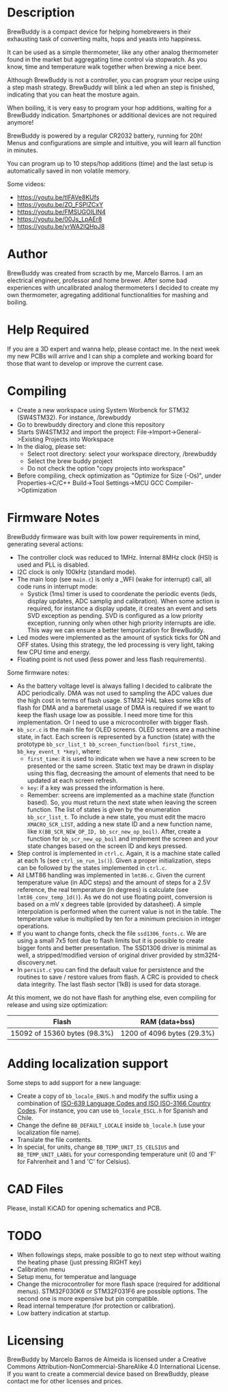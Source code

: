 
# Description

BrewBuddy is a compact device for helping homebrewers in their exhausting task of converting malts, hops and yeasts into happiness.

It can be used as a simple thermometer, like any other analog thermometer found in the market but aggregating time control via stopwatch. As you know, time and temperature walk together when brewing a nice beer.

Although BrewBuddy is not a controller, you can program your recipe using a step mash strategy. BrewBuddy will blink a led when an step is finished, indicating that you can heat the mosture again.

When boiling, it is very easy to program your hop additions, waiting for a BrewBuddy indication. Smartphones or additional devices are not required anymore!

BrewBuddy is powered by a regular CR2032 battery, running for 20h! Menus and configurations are simple and intuitive, you will learn all function in minutes.

You can program up to 10 steps/hop additions (time) and the last setup is automatically saved in non volatile memory.

Some videos:

 - https://youtu.be/tlFAVe8KUfs
 - https://youtu.be/ZO_FSPlZCxY
 - https://youtu.be/FMSUGOILIN4
 - https://youtu.be/00Js_LpAEr8
 - https://youtu.be/yrWA2lQHpJ8

# Author

BrewBuddy was created from scracth by me, Marcelo Barros. I am an electrical engineer, professor and home brewer. After some bad experiences with uncalibrated analog thermometers I decided to create my own thermometer, agregating additional functionalities for mashing and boiling.

# Help Required

If you are a 3D expert and wanna help, please contact me. In the next week my new PCBs will arrive and I can ship  a complete and working board for those that want to develop or improve the current case.

# Compiling

 - Create a new workspace using System Worbenck for STM32 (SW4STM32). For instance,  <path>/brewbuddy
 - Go to brewbuddy directory and clone this repository
 - Starts SW4STM32 and import the project:   File->Import->General->Existing Projects into Workspace
 - In the dialog, please set:
    - Select root directory:  select your workspace directory, <path>/brewbuddy
    - Select the brew buddy project
    - Do not check the option "copy projects into workspace"
 - Before compiling, check optimization as "Optimize for Size (-Os)", under Properties->C/C++ Build->Tool Settings->MCU GCC Compiler->Optimization

# Firmware Notes

BrewBuddy firmware was built with low power requirements in mind, generating several actions:

 - The controller clock was reduced to 1MHz. Internal 8MHz clock (HSI) is used and PLL is disabled. 
 - I2C clock is only 100kHz (standard mode).
 - The main loop (see `main.c`) is only a _WFI (wake for interrupt) call, all code runs in interrupt mode:
   - Systick (1ms) timer is used to coordenate the periodic events (leds, display updates, ADC samplig and calibration). When some action is required, for instance a display update, it creates an event and sets SVD exception as pending. SVD is configured as a low priority exception, running only when other high priority interrupts are idle. This way we can ensure a better temporization for BrewBuddy.
  - Led modes were implemented as the amount of systick ticks for ON and OFF states. Using this strategy, the led processing is very light, taking few CPU time and energy.
  - Floating point is not used (less power and less flash requirements).
  
Some firmware notes:

  - As the battery voltage level is always falling I decided to calibrate the ADC periodically. DMA was not used to sampling the ADC values due the high cost in terms of flash usage. STM32 HAL takes some kBs of flash for DMA and a baremetal usage of DMA is required if we want to keep the flash usage low as possible. I need more time for this implementation. Or I need to use a microcontroller with bigger flash.
  - `bb_scr.c` is the main file for OLED screens. OLED screens are a machine state, in fact. Each screen is represented by a function (state) with the prototype `bb_scr_list_t bb_screen_function(bool first_time, bb_key_event_t *key)`, where:
    - `first_time`: it is used to indicate when we have a new screen to be presented or the same screen. Static text may be drawn in display using this flag, decreasing the amount of elements that need to be updated at each screen refresh.
    - `key`: if a key was pressed the information is here.
    - Remember: screens are implemented as a machine state (function based). So, you must return the next state when leaving the screen function. The list of states is given by the enumeration `bb_scr_list_t`. To include a new state, you must edit the macro `XMACRO_SCR_LIST`, adding a new state ID and a new function name, like `X(BB_SCR_NEW_OP_ID, bb_scr_new_op_boil)`. After, create a function for `bb_scr_new_op_boil` and implement the screen and your state changes based on the screen ID and keys pressed.
  - Step control is implemented in `ctrl.c`. Again, it is a machine state called at each 1s (see `ctrl_sm_run_1s()`). Given a proper initialization, steps can be followed by the states implemented in `ctrl.c`. 
  - All LMT86 handling was implemented in `lmt86.c`. Given the current temperature value (in ADC steps) and the amount of steps for a 2.5V reference, the real temperature (in degrees) is calculate (see `lmt86_conv_temp_1d()`). As we do not use floating point, conversion is based on a mV x degrees table (provided by datasheet). A simple interpolation is performed when the current value is not in the table. The temperature value is multiplied by ten for a minimum precision in integer operations.
  - If you want to change fonts, check the file `ssd1306_fonts.c`. We are using a small 7x5 font due to flash limits but it is possible to create bigger fonts and better presentation. The SSD1306 driver is minimal as well, a stripped/modified version of original driver provided by stm32f4-discovery.net. 
  - In `persist.c` you can find the default value for persistence and the routines to save / restore values from flash. A CRC is provided to check data integrity. The last flash sector (1kB) is used for data storage.
  
  At this moment, we do not have flash for anything else, even compiling for release and using size optimization:

| Flash | RAM (data+bss) |
| --- | --- |
| 15092 of 15360 bytes (98.3%) | 1200 of 4096 bytes (29.3%) |

# Adding localization support 

Some steps to add support for a new language:

  - Create a copy of `bb_locale_ENUS.h` and modify the suffix using a combination of [ISO-639 Language Codes and ISO ISO-3166 Country Codes](https://docs.oracle.com/cd/E13214_01/wli/docs92/xref/xqisocodes.html). For instance, you can use `bb_locale_ESCL.h` for Spanish and Chile.
  - Change the define `BB_DEFAULT_LOCALE` inside `bb_locale.h` (use your localization file name).
  - Translate the file contents. 
  - In special, for units, change `BB_TEMP_UNIT_IS_CELSIUS` and `BB_TEMP_UNIT_LABEL` for your corresponding temperature unit (0 and 'F' for Fahrenheit and 1 and 'C' for Celsius).

# CAD Files

Please, install KiCAD for opening schematics and PCB.

# TODO

 - When followings steps, make possible to go to next step without waiting the heating phase (just pressing RIGHT key)
 - Calibration menu
 - Setup menu, for temperatue and language
 - Change the microcontroller for more flash space (required for additional menus). STM32F030K6 or STM32F031F6 are possible options. The second one is more expensive but pin compatible.
 - Read internal temperature (for protection or calibration).
 - Low battery indication at startup.

# Licensing

BrewBuddy by Marcelo Barros de Almeida is licensed under a Creative Commons Attribution-NonCommercial-ShareAlike 4.0 International License.
If you want to create a commercial device based on BrewBuddy, please contact me for other licenses and prices.
